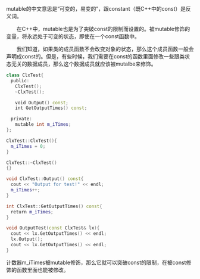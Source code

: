  mutable的中文意思是“可变的，易变的”，跟constant（既C++中的const）是反义词。

　　在C++中，mutable也是为了突破const的限制而设置的。被mutable修饰的变量，将永远处于可变的状态，即使在一个const函数中。

　　我们知道，如果类的成员函数不会改变对象的状态，那么这个成员函数一般会声明成const的。但是，有些时候，我们需要在const的函数里面修改一些跟类状态无关的数据成员，那么这个数据成员就应该被mutalbe来修饰。 

```c++
class ClxTest{
　public:
　　ClxTest();
　　~ClxTest();

　　void Output() const;
　　int GetOutputTimes() const;

　private:
　　mutable int m_iTimes;
};

ClxTest::ClxTest(){
　m_iTimes = 0;
}

ClxTest::~ClxTest()
{}

void ClxTest::Output() const{
　cout << "Output for test!" << endl;
　m_iTimes++;
}

int ClxTest::GetOutputTimes() const{
　return m_iTimes;
}

void OutputTest(const ClxTest& lx){
　cout << lx.GetOutputTimes() << endl;
　lx.Output();
　cout << lx.GetOutputTimes() << endl;
}
```

 计数器m_iTimes被mutable修饰，那么它就可以突破const的限制，在被const修饰的函数里面也能被修改。 